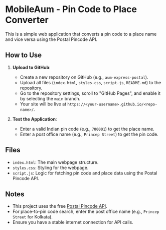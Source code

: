 # MobileAum - Pin Code to Place Converter

This is a simple web application that converts a pin code to a place name and vice versa using the Postal Pincode API.

## How to Use
1. **Upload to GitHub**:
   - Create a new repository on GitHub (e.g., `aum-express-postal`).
   - Upload all files (`index.html`, `styles.css`, `script.js`, `README.md`) to the repository.
   - Go to the repository settings, scroll to "GitHub Pages", and enable it by selecting the `main` branch.
   - Your site will be live at `https://<your-username>.github.io/<repo-name>/`.

2. **Test the Application**:
   - Enter a valid Indian pin code (e.g., `700001`) to get the place name.
   - Enter a post office name (e.g., `Princep Street`) to get the pin code.

## Files
- `index.html`: The main webpage structure.
- `styles.css`: Styling for the webpage.
- `script.js`: Logic for fetching pin code and place data using the Postal Pincode API.

## Notes
- This project uses the free [Postal Pincode API](https://api.postalpincode.in/).
- For place-to-pin code search, enter the post office name (e.g., `Princep Street` for Kolkata).
- Ensure you have a stable internet connection for API calls.
